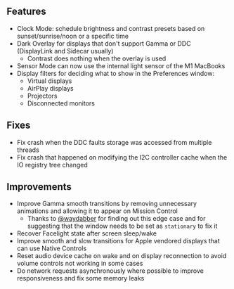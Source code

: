 ## Features

* Clock Mode: schedule brightness and contrast presets based on sunset/sunrise/noon or a specific time
* Dark Overlay for displays that don't support Gamma or DDC (DisplayLink and Sidecar usually)
    * Contrast does nothing when the overlay is used
* Sensor Mode can now use the internal light sensor of the M1 MacBooks
* Display filters for deciding what to show in the Preferences window:
    * Virtual displays
    * AirPlay displays
    * Projectors
    * Disconnected monitors

## Fixes

* Fix crash when the DDC faults storage was accessed from multiple threads
* Fix crash that happened on modifying the I2C controller cache when the IO registry tree changed

## Improvements

* Improve Gamma smooth transitions by removing unnecessary animations and allowing it to appear on Mission Control
    * Thanks to [@waydabber](https://github.com/waydabber) for finding out this edge case and for suggesting that the window needs to be set as `stationary` to fix it
* Recover Facelight state after screen sleep/wake
* Improve smooth and slow transitions for Apple vendored displays that can use Native Controls
* Reset audio device cache on wake and on display reconnection to avoid volume controls not working in some cases
* Do network requests asynchronously where possible to improve responsiveness and fix some memory leaks
